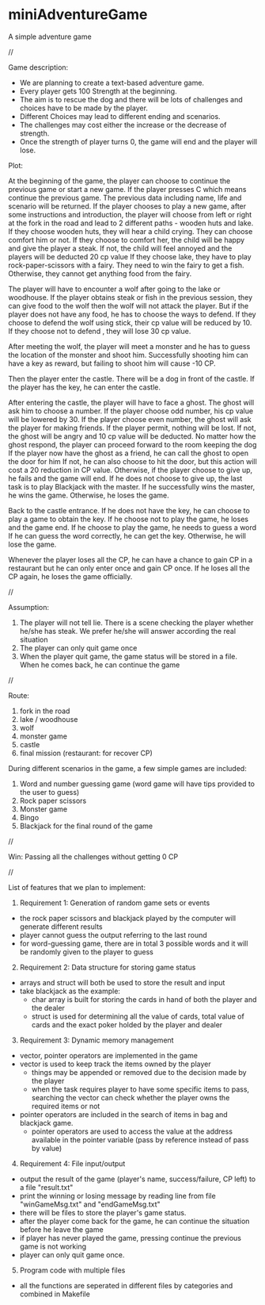 # miniAdventureGame
A simple adventure game

//

Game description:
- We are planning to create a text-based adventure game.
- Every player gets 100 Strength at the beginning.
- The aim is to rescue the dog and there will be lots of challenges and choices have to be made by the player.
- Different Choices may lead to different ending and scenarios.
- The challenges may cost either the increase or the decrease of strength.
- Once the strength of player turns 0, the game will end and the player will lose.

Plot:

At the beginning of the game, the player can choose to continue the previous game or start a new game. If the player presses C which means continue the previous game. The previous data including name, life and scenario will be returned. If the player chooses to play a new game, after some instructions and introduction, the player will choose from left or right at the fork in the road and lead to 2 different paths -  wooden huts and lake. If they choose wooden huts, they will hear a child crying. They can choose comfort him or not. If they choose to comfort her, the child will be happy and give the player a steak. If not, the child will feel annoyed and the players will be deducted 20 cp value If they choose lake, they have to play rock-paper-scissors with a fairy. They need to win the fairy to get a fish. Otherwise, they cannot get anything food from the fairy.

The player will have to encounter a wolf after going to the lake or woodhouse. If the player obtains steak or fish in the previous session, they can give food to the wolf then the wolf will not attack the player. But if the player does not have any food, he has to choose the ways to defend. If they choose to defend the wolf using stick, their cp value will be reduced by 10. If they choose not to defend , they will lose 30 cp value. 

After meeting the wolf, the player will meet a monster and he has to guess the location of the monster and shoot him. Successfully shooting him can have a key as reward, but failing to shoot him will cause -10 CP.

Then the player enter the castle. There will be a dog in front of the castle. If the player has the key, he can enter the castle.

After entering the castle, the player will have to face a ghost. The ghost will ask him to choose a number. If the player choose odd number, his cp value will be lowered by 30. If the player choose even number, the ghost will ask the player for making friends. If the player permit, nothing will be lost. If not, the ghost will be angry and 10 cp value will be deducted. No matter how the ghost respond, the player can proceed forward to the room keeping the dog If the player now have the ghost as a friend, he can call the ghost to open the door for him If not, he can also choose to hit the door, but this action will cost a 20 reduction in CP value. Otherwise, if the player choose to give up, he fails and the game will end. If he does not choose to give up, the last task is to play Blackjack with the master. If he successfully wins the master, he wins the game. Otherwise, he loses the game.

Back to the castle entrance. If he does not have the key, he can choose to play a game to obtain the key. If he choose not to play the game, he loses and the game end. If he choose to play the game, he needs to guess a word If he can guess the word correctly, he can get the key. Otherwise, he will lose the game.

Whenever the player loses all the CP, he can have a chance to gain CP in a restaurant but he can only enter once and gain CP once. If he loses all the CP again, he loses the game officially.

//

Assumption: 

1. The player will not tell lie. There is a scene checking the player whether he/she has steak. We prefer he/she will answer according the real situation
2. The player can only quit game once
3. When the player quit game, the game status will be stored in a file. When he comes back, he can continue the game

//

Route: 
1. fork in the road
2. lake / woodhouse
3. wolf
4. monster game
5. castle
6. final mission
(restaurant: for recover CP)
                       
During different scenarios in the game, a few simple games are included:
1. Word and number guessing game (word game will have tips provided to the user to guess)
2. Rock paper scissors
3. Monster game
4. Bingo
5. Blackjack for the final round of the game

//

Win: Passing all the challenges without getting 0 CP 

// 

List of features that we plan to implement:
1. Requirement 1: Generation of random game sets or events
- the rock paper scissors and blackjack played by the computer will generate different results
- player cannot guess the output referring to the last round
- for word-guessing game, there are in total 3 possible words and it will be randomly given to the player to guess 

2. Requirement 2: Data structure for storing game status
- arrays and struct will both be used to store the result and input
- take blackjack as the example:
  - char array is built for storing the cards in hand of both the player and the dealer
  - struct is used for determining all the value of cards, total value of cards and the exact poker holded by the player and dealer
  
3. Requirement 3: Dynamic memory management
- vector, pointer operators are implemented in the game
- vector is used to keep track the items owned by the player
  - things may be appended or removed due to the decision made by the player
  - when the task requires player to have some specific items to pass, searching the vector can check whether the player owns the required items or not
- pointer operators are included in the search of items in bag and blackjack game. 
  - pointer operators are used to access the value at the address available in the pointer variable 
    (pass by reference instead of pass by value)
    
4. Requirement 4: File input/output
- output the result of the game (player's name, success/failure, CP left) to a file "result.txt"
- print the winning or losing message by reading line from file "winGameMsg.txt" and "endGameMsg.txt"
- there will be files to store the player's game status. 
- after the player come back for the game, he can continue the situation before he leave the game
- if player has never played the game, pressing continue the previous game is not working
- player can only quit game once.

5. Program code with multiple files
- all the functions are seperated in different files by categories and combined in Makefile


